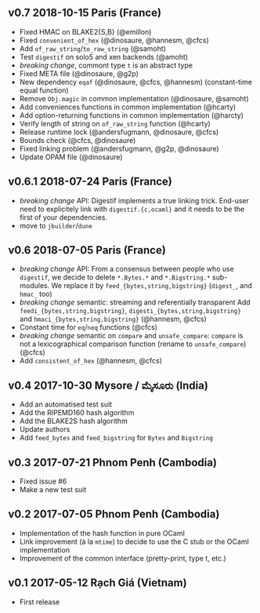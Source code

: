 v0.7 2018-10-15 Paris (France)
--------------------------------

- Fixed HMAC on BLAKE2{S,B} (@emillon)
- Fixed `convenient_of_hex` (@dinosaure, @hannesm, @cfcs)
- Add `of_raw_string`/`to_raw_string` (@samoht)
- Test `digestif` on solo5 and xen backends (@amoht)
- *breaking change*, commont type `t` is an abstract type
- Fixed META file (@dinosaure, @g2p)
- New dependency `eqaf` (@dinosaure, @cfcs, @hannesm) (constant-time equal function)
- Remove `Obj.magic` in common implementation (@dinosaure, @samoht)
- Add conveniences functions in common implementation (@hcarty)
- Add option-returning functions in common implementation (@harcty)
- Verify length of string on `of_raw_string` function (@hcarty)
- Release runtime lock (@andersfugmann, @dinosaure, @cfcs)
- Bounds check (@cfcs, @dinosaure)
- Fixed linking problem (@andersfugmann, @g2p, @dinosaure)
- Update OPAM file (@dinosaure)

v0.6.1 2018-07-24 Paris (France)
--------------------------------

- *breaking change* API: Digestif implements a true linking trick. End-user need
  to explicitely link with `digestif.{c,ocaml}` and it needs to be the first of
  your dependencies.
- move to `jbuilder`/`dune`

v0.6 2018-07-05 Paris (France)
------------------------------

- *breaking change* API:
  From a consensus between people who use `digestif`, we decide to delete `*.Bytes.*` and `*.Bigstring.*` sub-modules.
  We replace it by `feed_{bytes,string,bigstring}` (`digest_`, and `hmac_` too)
- *breaking change* semantic: streaming and referentially transparent
  Add `feedi_{bytes,string,bigstring}`, `digesti_{bytes,string,bigstring}` and `hmaci_{bytes,string,bigstring}`
  (@hannesm, @cfcs)
- Constant time for `eq`/`neq` functions
  (@cfcs)
- *breaking change* semantic on `compare` and `unsafe_compare`:
  `compare` is not a lexicographical comparison function (rename to `unsafe_compare`)
  (@cfcs)
- Add `consistent_of_hex` (@hannesm, @cfcs)

v0.4 2017-10-30 Mysore / ಮೈಸೂರು (India)
----------------------------------------

- Add an automatised test suit
- Add the RIPEMD160 hash algorithm
- Add the BLAKE2S hash algorithm
- Update authors
- Add `feed_bytes` and `feed_bigstring` for `Bytes` and `Bigstring`

v0.3 2017-07-21 Phnom Penh (Cambodia)
-------------------------------------

- Fixed issue #6
- Make a new test suit

v0.2 2017-07-05 Phnom Penh (Cambodia)
-------------------------------------

- Implementation of the hash function in pure OCaml
- Link improvement (à la `mtime`) to decide to use the C stub or the OCaml implementation
- Improvement of the common interface (pretty-print, type t, etc.)

v0.1 2017-05-12 Rạch Giá (Vietnam)
------------------------------------

- First release
